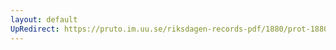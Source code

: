 ```yaml
---
layout: default
UpRedirect: https://pruto.im.uu.se/riksdagen-records-pdf/1880/prot-1880--fk--003.pdf
---
```

